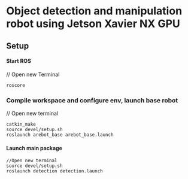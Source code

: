 # Object detection and manipulation robot using Jetson Xavier NX GPU


## Setup

#### Start ROS
// Open new Terminal 
```
roscore
```

### Compile workspace and configure env, launch base robot
// Open new terminal
```
catkin_make
source devel/setup.sh 
roslaunch arebot_base arebot_base.launch 
```

#### Launch main package
```
//Open new terminal
source devel/setup.sh
roslaunch detection detection.launch
```




